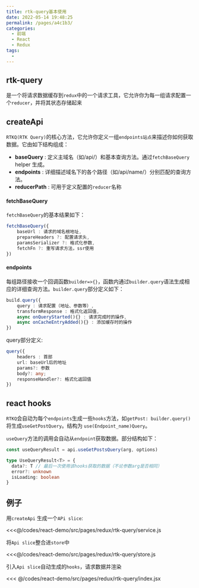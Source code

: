 ```yaml
---
title: rtk-query基本使用
date: 2022-05-14 19:48:25
permalink: /pages/a4c1b3/
categories:
  - 前端
  - React
  - Redux
tags:
  - 
---
```


## rtk-query

是一个将请求数据缓存到`redux`中的一个请求工具，它允许你为每一组请求配置一个`reducer`，并将其状态存储起来

## createApi

`RTKQ(RTK Query)`的核心方法，它允许你定义一组`endpoints站点`来描述你如何获取数据。它由如下结构组成：
-   **baseQuery** : 定义主域名（如/api/）和基本查询方法。通过`fetchBaseQuery` helper 生成。
-   **endpoints** : 详细描述域名下的各个路径（如/api/name/）分别匹配的查询方法。
-   **reducerPath** : 可用于定义配置的`reducer`名称

#### fetchBaseQuery

`fetchBaseQuery`的基本结果如下：

```ts
fetchBaseQuery({
    baseUrl : 请求的域名根地址,
    prepareHeaders ?: 配置请求头,
    paramsSerializer ?: 格式化参数,
    fetchFn ?: 重写请求方法，ssr使用
})
```

#### endpoints

每组路径接收一个回调函数`builder=>{}`，函数内通过`builder.query`语法生成相应的详细查询方法。`builder.query`部分定义如下：

```ts
build.query({
    query : 请求配置（地址、参数等）,
    transformResponse : 格式化返回值,
    async onQueryStarted(){} : 请求完成时的操作,
    async onCacheEntryAdded(){} : 添加缓存时的操作
})
```

query部分定义:

```ts
query({
    headers : 首部
    url: baseUrl后的地址
    params?: 参数
    body?: any;
    responseHandler?: 格式化返回值
})
```


## react hooks

`RTKQ`会自动为每个`endpoints`生成一些`hooks`方法，如`getPost: builder.query()`将生成`useGetPostQuery`。结构为
`use(Endpoint_name)Query`。

`useQuery`方法的调用会自动从`endpoint`获取数据。部分结构如下：

```ts
const useQueryResult = api.useGetPostsQuery(arg, options)

type UseQueryResult<T> = {
  data?: T // 最后一次使用该hooks获取的数据（不论参数arg是否相同）
  error?: unknown 
  isLoading: boolean 
}
```

## 例子

用`createApi` 生成一个`APi slice`:

<<<@/codes/react-demo/src/pages/redux/rtk-query/service.js

将`Api slice`整合进`store`中

<<<@/codes/react-demo/src/pages/redux/rtk-query/store.js

引入`Api slice`自动生成的`hooks`，请求数据并渲染

<<< @/codes/react-demo/src/pages/redux/rtk-query/index.jsx


<Vssue :title="$title" />